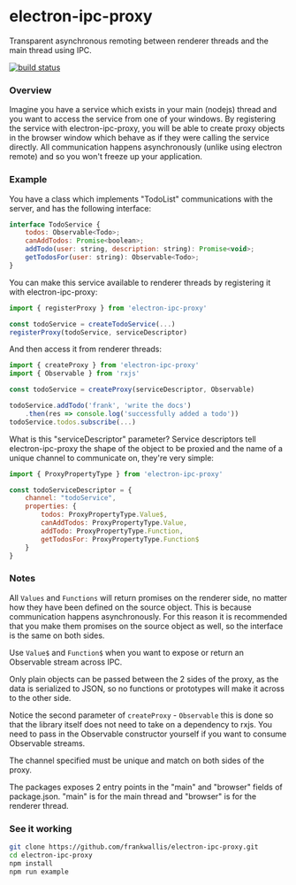 electron-ipc-proxy
============================
Transparent asynchronous remoting between renderer threads and the main thread using IPC.

[![build status](https://secure.travis-ci.org/frankwallis/electron-ipc-proxy.png?branch=master)](http://travis-ci.org/frankwallis/electron-ipc-proxy)

### Overview ###

Imagine you have a service which exists in your main (nodejs) thread and you want to access the service from one of your windows. By registering the service with electron-ipc-proxy, you will be able to create proxy objects in the browser window which behave as if they were calling the service directly. All communication happens asynchronously (unlike using electron remote) and so you won't freeze up your application.

### Example ###

You have a class which implements "TodoList" communications with the server, and has the following interface:

```js
interface TodoService {
    todos: Observable<Todo>;
    canAddTodos: Promise<boolean>;
    addTodo(user: string, description: string): Promise<void>;
    getTodosFor(user: string): Observable<Todo>;
}
```

You can make this service available to renderer threads by registering it with electron-ipc-proxy:

```js
import { registerProxy } from 'electron-ipc-proxy'

const todoService = createTodoService(...)
registerProxy(todoService, serviceDescriptor)
```

And then access it from renderer threads:
```js
import { createProxy } from 'electron-ipc-proxy'
import { Observable } from 'rxjs'

const todoService = createProxy(serviceDescriptor, Observable)

todoService.addTodo('frank', 'write the docs')
    .then(res => console.log('successfully added a todo'))
todoService.todos.subscribe(...)
```

What is this "serviceDescriptor" parameter? Service descriptors tell electron-ipc-proxy the shape of the object to be proxied and the name of a unique channel to communicate on, they're very simple:

```js
import { ProxyPropertyType } from 'electron-ipc-proxy'

const todoServiceDescriptor = {
    channel: "todoService",
    properties: {
        todos: ProxyPropertyType.Value$,
        canAddTodos: ProxyPropertyType.Value,
        addTodo: ProxyPropertyType.Function,
        getTodosFor: ProxyPropertyType.Function$
    }
}
```

### Notes ###

All `Values` and `Functions` will return promises on the renderer side, no matter how they have been defined on the source object. This is because communication happens asynchronously. For this reason it is recommended that you make them promises on the source object as well, so the interface is the same on both sides.

Use `Value$` and `Function$` when you want to expose or return an Observable stream across IPC.

Only plain objects can be passed between the 2 sides of the proxy, as the data is serialized to JSON, so no functions or prototypes will make it across to the other side.

Notice the second parameter of `createProxy` - `Observable` this is done so that the library itself does not need to take on a dependency to rxjs. You need to pass in the Observable constructor yourself if you want to consume Observable streams.

The channel specified must be unique and match on both sides of the proxy.

The packages exposes 2 entry points in the "main" and "browser" fields of package.json. "main" is for the main thread and "browser" is for the renderer thread.

### See it working ###

```sh
git clone https://github.com/frankwallis/electron-ipc-proxy.git
cd electron-ipc-proxy
npm install
npm run example
```